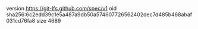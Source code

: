 version https://git-lfs.github.com/spec/v1
oid sha256:6c2edd39c1e5a487a9db50a574607726562402dec7d485b468abaf031cd76fa8
size 4689
